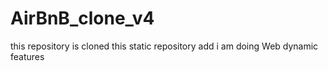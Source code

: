 # AirBnB_clone_v4
this repository is cloned this static repository add i am doing   Web dynamic features
